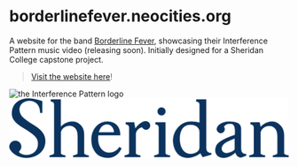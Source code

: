 # borderlinefever.neocities.org

A website for the band [Borderline Fever](https://borderlinefever.hearnow.com/), showcasing their Interference Pattern music video (releasing soon). Initially designed for a Sheridan College capstone project.

> [Visit the website here](https://borderlinefever.neocities.org)!

![the Interference Pattern logo](/static/logo/logo-colour.png)
![the Sheridan logo](/static/logo/sheridan-logo.png)

<!-- - [Setup and Local Development](#step-and-local-development)
  - [Install Dependencies](#)
  - [Clone Repository](#)
  - [Run and Build](#)
- [Technical Details](#)
  - [Landmarks](#)

## Setup and Local Development

_These instructions are generally written for Windows computers. If you are on Linux or macOS, the instructions are
different, but you should know what you're doing in that case =) [contact webcrawls for help if you need it]_

### Dependencies

- Make sure you have a copy of [node.js](https://nodejs.org/en/download/current) downloaded and installed.
- Download Git ([Download for Windows](https://git-scm.com/downloads))
    - if you're running this installer, it'll ask you a lot of questions. you should be OK to leave everything default -
      don't touch stuff unless you know what you're doing =)
    - when the installation is finished, you should have a new program called '**Git Bash**'

### Clone the Repository

1. Open your file explorer and find/create a folder you want the website code to live within.
2. Enter that folder, hold CTRL+Shift and right-click on an empty part of the folder. You should see the option 'Open
   Git
   Bash Here'.
3. Next, run `git clone https://github.com/webcrawls/PATTERN`. You can either type this out manually, or copy from this
   page, and right-click in the Git Bash window and select "Paste".
4. This command will download the code. You should see a new folder called 'PATTERN'. Success!

### Run the website locally

1. Make sure you have the latest version by running `git pull`. If you _just_ ran `git clone`, then you shouldn't need
   to do this.
2. Open a Git Bash instance inside this folder, by navigating your file explorer to the PATTERN folder and pressing
   ctrl+shift+right-click on an empty part of the window.
3. Type `npm install` inside Git Bash and press enter. This will download all necessary dependencies to run the website.
4. After `npm install` finishes, run `npm dev` to run a local version of the website. Once this command is ran, it
   should show a URL such as `http://localhost:5173`. Navigating to this URL in the browser will bring you to the
   website.

### Build a production-ready version of the website

_If you are looking to build the full HTML-version of the website, follow these instructions._

1. Ensure you have the latest version by running `git pull` in the terminal.
2. Ensure you have the `npm` dependencies by running `npm install`.
3. Run `npm run build` to compile the website. The output will be in the `build/` folder, which you can upload the
   contents of to most web hosts.

## Technical Details

- The website is currently hosted via neocities.org. Contact Kaden if you need access to the borderlinefever account.

### Caveats

- Unfortunately, clients running without JS cannot fully use the interactive image galleries. -->
